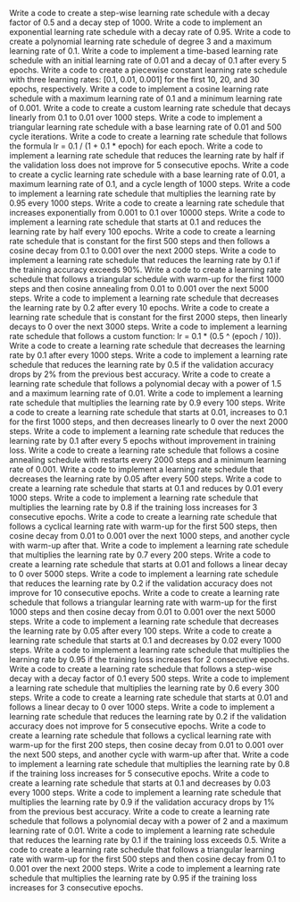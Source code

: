 Write a code to create a step-wise learning rate schedule with a decay factor of 0.5 and a decay step of 1000.
Write a code to implement an exponential learning rate schedule with a decay rate of 0.95.
Write a code to create a polynomial learning rate schedule of degree 3 and a maximum learning rate of 0.1.
Write a code to implement a time-based learning rate schedule with an initial learning rate of 0.01 and a decay of 0.1 after every 5 epochs.
Write a code to create a piecewise constant learning rate schedule with three learning rates: [0.1, 0.01, 0.001] for the first 10, 20, and 30 epochs, respectively.
Write a code to implement a cosine learning rate schedule with a maximum learning rate of 0.1 and a minimum learning rate of 0.001.
Write a code to create a custom learning rate schedule that decays linearly from 0.1 to 0.01 over 1000 steps.
Write a code to implement a triangular learning rate schedule with a base learning rate of 0.01 and 500 cycle iterations.
Write a code to create a learning rate schedule that follows the formula lr = 0.1 / (1 + 0.1 * epoch) for each epoch.
Write a code to implement a learning rate schedule that reduces the learning rate by half if the validation loss does not improve for 5 consecutive epochs.
Write a code to create a cyclic learning rate schedule with a base learning rate of 0.01, a maximum learning rate of 0.1, and a cycle length of 1000 steps.
Write a code to implement a learning rate schedule that multiplies the learning rate by 0.95 every 1000 steps.
Write a code to create a learning rate schedule that increases exponentially from 0.001 to 0.1 over 10000 steps.
Write a code to implement a learning rate schedule that starts at 0.1 and reduces the learning rate by half every 100 epochs.
Write a code to create a learning rate schedule that is constant for the first 500 steps and then follows a cosine decay from 0.1 to 0.001 over the next 2000 steps.
Write a code to implement a learning rate schedule that reduces the learning rate by 0.1 if the training accuracy exceeds 90%.
Write a code to create a learning rate schedule that follows a triangular schedule with warm-up for the first 1000 steps and then cosine annealing from 0.01 to 0.001 over the next 5000 steps.
Write a code to implement a learning rate schedule that decreases the learning rate by 0.2 after every 10 epochs.
Write a code to create a learning rate schedule that is constant for the first 2000 steps, then linearly decays to 0 over the next 3000 steps.
Write a code to implement a learning rate schedule that follows a custom function: lr = 0.1 * (0.5 ^ (epoch / 10)).
Write a code to create a learning rate schedule that decreases the learning rate by 0.1 after every 1000 steps.
Write a code to implement a learning rate schedule that reduces the learning rate by 0.5 if the validation accuracy drops by 2% from the previous best accuracy.
Write a code to create a learning rate schedule that follows a polynomial decay with a power of 1.5 and a maximum learning rate of 0.01.
Write a code to implement a learning rate schedule that multiplies the learning rate by 0.9 every 100 steps.
Write a code to create a learning rate schedule that starts at 0.01, increases to 0.1 for the first 1000 steps, and then decreases linearly to 0 over the next 2000 steps.
Write a code to implement a learning rate schedule that reduces the learning rate by 0.1 after every 5 epochs without improvement in training loss.
Write a code to create a learning rate schedule that follows a cosine annealing schedule with restarts every 2000 steps and a minimum learning rate of 0.001.
Write a code to implement a learning rate schedule that decreases the learning rate by 0.05 after every 500 steps.
Write a code to create a learning rate schedule that starts at 0.1 and reduces by 0.01 every 1000 steps.
Write a code to implement a learning rate schedule that multiplies the learning rate by 0.8 if the training loss increases for 3 consecutive epochs.
Write a code to create a learning rate schedule that follows a cyclical learning rate with warm-up for the first 500 steps, then cosine decay from 0.01 to 0.001 over the next 1000 steps, and another cycle with warm-up after that.
Write a code to implement a learning rate schedule that multiplies the learning rate by 0.7 every 200 steps.
Write a code to create a learning rate schedule that starts at 0.01 and follows a linear decay to 0 over 5000 steps.
Write a code to implement a learning rate schedule that reduces the learning rate by 0.2 if the validation accuracy does not improve for 10 consecutive epochs.
Write a code to create a learning rate schedule that follows a triangular learning rate with warm-up for the first 1000 steps and then cosine decay from 0.01 to 0.001 over the next 5000 steps.
Write a code to implement a learning rate schedule that decreases the learning rate by 0.05 after every 100 steps.
Write a code to create a learning rate schedule that starts at 0.1 and decreases by 0.02 every 1000 steps.
Write a code to implement a learning rate schedule that multiplies the learning rate by 0.95 if the training loss increases for 2 consecutive epochs.
Write a code to create a learning rate schedule that follows a step-wise decay with a decay factor of 0.1 every 500 steps.
Write a code to implement a learning rate schedule that multiplies the learning rate by 0.6 every 300 steps.
Write a code to create a learning rate schedule that starts at 0.01 and follows a linear decay to 0 over 1000 steps.
Write a code to implement a learning rate schedule that reduces the learning rate by 0.2 if the validation accuracy does not improve for 5 consecutive epochs.
Write a code to create a learning rate schedule that follows a cyclical learning rate with warm-up for the first 200 steps, then cosine decay from 0.01 to 0.001 over the next 500 steps, and another cycle with warm-up after that.
Write a code to implement a learning rate schedule that multiplies the learning rate by 0.8 if the training loss increases for 5 consecutive epochs.
Write a code to create a learning rate schedule that starts at 0.1 and decreases by 0.03 every 1000 steps.
Write a code to implement a learning rate schedule that multiplies the learning rate by 0.9 if the validation accuracy drops by 1% from the previous best accuracy.
Write a code to create a learning rate schedule that follows a polynomial decay with a power of 2 and a maximum learning rate of 0.01.
Write a code to implement a learning rate schedule that reduces the learning rate by 0.1 if the training loss exceeds 0.5.
Write a code to create a learning rate schedule that follows a triangular learning rate with warm-up for the first 500 steps and then cosine decay from 0.1 to 0.001 over the next 2000 steps.
Write a code to implement a learning rate schedule that multiplies the learning rate by 0.95 if the training loss increases for 3 consecutive epochs.